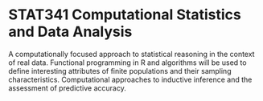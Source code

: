 # STAT341 Computational Statistics and Data Analysis
A computationally focused approach to statistical reasoning in the context of real data. Functional programming in R and algorithms will be used to define interesting attributes of finite populations and their sampling characteristics. Computational approaches to inductive inference and the assessment of predictive accuracy.
